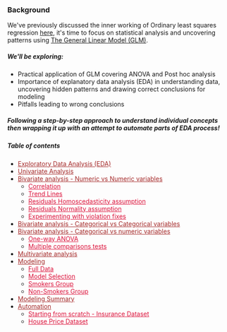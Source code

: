### Background

We've previously discussed the inner working of Ordinary least squares regression [here](https://github.com/AmMoPy/Fifty_shades_of_OLS_), it's time to focus on statistical analysis and uncovering patterns using [The General Linear Model (GLM)](https://en.wikipedia.org/wiki/General_linear_model).

##### We'll be exploring: 
- Practical application of GLM covering ANOVA and Post hoc analysis
- Importance of explanatory data analysis (EDA) in understanding data, uncovering hidden patterns and drawing correct conclusions for modeling
- Pitfalls leading to wrong conclusions

##### Following a step-by-step approach to understand individual concepts then wrapping it up with an attempt to automate parts of EDA process!


##### Table of contents

* <a href="#eda" style='color:#a52a2a'>Exploratory Data Analysis (EDA)</a>
* <a href="#uni" style='color:#a52a2a'>Univariate Analysis</a>
* <a href="#" style='color:#a52a2a'>Bivariate analysis - Numeric vs Numeric variables</a>
    * <a href="#corr" style='color:#dc143c'>Correlation</a>
    * <a href="#tl" style='color:#dc143c'>Trend Lines</a>
    * <a href="#rhomo" style='color:#dc143c'>Residuals Homoscedasticity assumption</a>
    * <a href="#rnorm" style='color:#dc143c'>Residuals Normality assumption</a>
    * <a href="#expvi" style='color:#dc143c'>Experimenting with violation fixes</a>
* <a href="#bicat" style='color:#a52a2a'>Bivariate analysis - Categorical vs Categorical variables</a>
* <a href="#bicatv" style='color:#a52a2a'>Bivariate analysis - Categorical vs numeric variables</a>
    * <a href="#anov" style='color:#dc143c'>One-way ANOVA</a>
    * <a href="#mltcom" style='color:#dc143c'>Multiple comparisons tests</a>
* <a href="#multi" style='color:#a52a2a'>Multivariate analysis</a>
* <a href="#mdl" style='color:#a52a2a'>Modeling</a>
    * <a href="#fd" style='color:#dc143c'>Full Data</a>
    * <a href="#ms" style='color:#dc143c'>Model Selection</a>
    * <a href="#sg" style='color:#dc143c'>Smokers Group</a>
    * <a href="#nsg" style='color:#dc143c'>Non-Smokers Group</a>
* <a href="#ms" style='color:#a52a2a'>Modeling Summary</a>
* <a href="#auto" style='color:#a52a2a'>Automation</a>
    * <a href="#scra" style='color:#dc143c'>Starting from scratch - Insurance Dataset</a>
    * <a href="#hp" style='color:#dc143c'>House Price Dataset</a>
